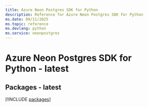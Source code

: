 ```yaml
---
title: Azure Neon Postgres SDK for Python
description: Reference for Azure Neon Postgres SDK for Python
ms.date: 09/11/2025
ms.topic: reference
ms.devlang: python
ms.service: neonpostgres
---
```

# Azure Neon Postgres SDK for Python - latest
## Packages - latest
[!INCLUDE [packages](neon-postgres-index.md)]